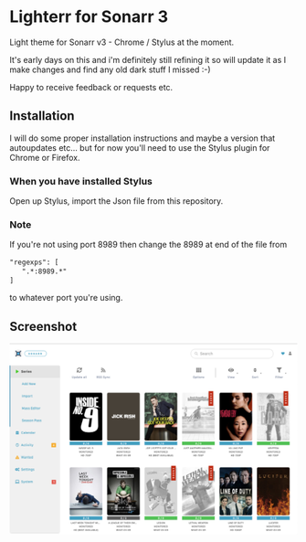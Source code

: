 # Lighterr for Sonarr 3
Light theme for Sonarr v3 - Chrome / Stylus at the moment.

It's early days on this and i'm definitely still refining it so will update it as I make changes and find any old dark stuff I missed :-)

Happy to receive feedback or requests etc.


## Installation
I will do some proper installation instructions and maybe a version that autoupdates etc... but for now you'll need to use the Stylus plugin for Chrome or Firefox.

### When you have installed Stylus
Open up Stylus, import the Json file from this repository.  

### Note
If you're not using port 8989 then change the 8989 at end of the file from 
```
"regexps": [
   ".*:8989.*"
]
```
to whatever port you're using.

## Screenshot
![Screenshot for Lighterr](https://raw.githubusercontent.com/mscodemonkey/lighterr_for_sonarr_3/master/Lighterr.png "Screenshot")

